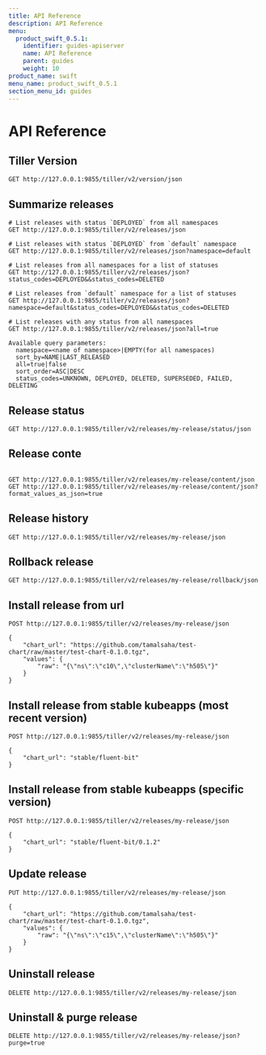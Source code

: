```yaml
---
title: API Reference
description: API Reference
menu:
  product_swift_0.5.1:
    identifier: guides-apiserver
    name: API Reference
    parent: guides
    weight: 10
product_name: swift
menu_name: product_swift_0.5.1
section_menu_id: guides
---
```


# API Reference

## Tiller Version
```
GET http://127.0.0.1:9855/tiller/v2/version/json
```

## Summarize releases
```
# List releases with status `DEPLOYED` from all namespaces
GET http://127.0.0.1:9855/tiller/v2/releases/json

# List releases with status `DEPLOYED` from `default` namespace
GET http://127.0.0.1:9855/tiller/v2/releases/json?namespace=default

# List releases from all namespaces for a list of statuses
GET http://127.0.0.1:9855/tiller/v2/releases/json?status_codes=DEPLOYED&&status_codes=DELETED

# List releases from `default` namespace for a list of statuses
GET http://127.0.0.1:9855/tiller/v2/releases/json?namespace=default&status_codes=DEPLOYED&&status_codes=DELETED

# List releases with any status from all namespaces
GET http://127.0.0.1:9855/tiller/v2/releases/json?all=true

Available query parameters:
  namespace=<name of namespace>|EMPTY(for all namespaces)
  sort_by=NAME|LAST_RELEASED
  all=true|false
  sort_order=ASC|DESC
  status_codes=UNKNOWN, DEPLOYED, DELETED, SUPERSEDED, FAILED, DELETING
```

## Release status
```
GET http://127.0.0.1:9855/tiller/v2/releases/my-release/status/json
```

## Release conte
```

GET http://127.0.0.1:9855/tiller/v2/releases/my-release/content/json
GET http://127.0.0.1:9855/tiller/v2/releases/my-release/content/json?format_values_as_json=true

```

## Release history
```
GET http://127.0.0.1:9855/tiller/v2/releases/my-release/json
```

## Rollback release
```
GET http://127.0.0.1:9855/tiller/v2/releases/my-release/rollback/json
```

## Install release from url

```
POST http://127.0.0.1:9855/tiller/v2/releases/my-release/json

{
	"chart_url": "https://github.com/tamalsaha/test-chart/raw/master/test-chart-0.1.0.tgz",
	"values": {
		"raw": "{\"ns\":\"c10\",\"clusterName\":\"h505\"}"
	}
}
```

## Install release from stable kubeapps (most recent version)

```
POST http://127.0.0.1:9855/tiller/v2/releases/my-release/json

{
	"chart_url": "stable/fluent-bit"
}
```

## Install release from stable kubeapps (specific version)

```
POST http://127.0.0.1:9855/tiller/v2/releases/my-release/json

{
	"chart_url": "stable/fluent-bit/0.1.2"
}
```

## Update release

```
PUT http://127.0.0.1:9855/tiller/v2/releases/my-release/json

{
	"chart_url": "https://github.com/tamalsaha/test-chart/raw/master/test-chart-0.1.0.tgz",
	"values": {
		"raw": "{\"ns\":\"c15\",\"clusterName\":\"h505\"}"
	}
}
```

## Uninstall release

```
DELETE http://127.0.0.1:9855/tiller/v2/releases/my-release/json
```

## Uninstall & purge release

```
DELETE http://127.0.0.1:9855/tiller/v2/releases/my-release/json?purge=true
```

